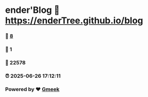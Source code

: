 # ender'Blog :link: https://enderTree.github.io/blog 
### :page_facing_up: [8](https://enderTree.github.io/blog/tag.html) 
### :speech_balloon: 1 
### :hibiscus: 22578 
### :alarm_clock: 2025-06-26 17:12:11 
### Powered by :heart: [Gmeek](https://github.com/Meekdai/Gmeek)
